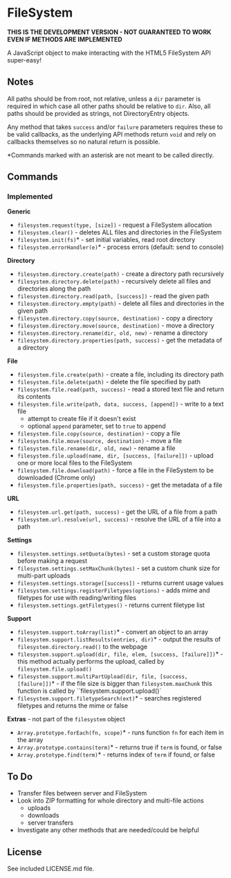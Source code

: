 # FileSystem #

**THIS IS THE DEVELOPMENT VERSION - NOT GUARANTEED TO WORK EVEN IF METHODS ARE IMPLEMENTED**

A JavaScript object to make interacting with the HTML5 FileSystem API super-easy!

## Notes ##

All paths should be from root, not relative, unless a `dir` parameter is required in which case all other paths should be relative to `dir`. Also, all paths should be provided as strings, not DirectoryEntry objects.

Any method that takes `success` and/or `failure` parameters requires these to be valid callbacks, as the underlying API methods return `void` and rely on callbacks themselves so no natural return is possible.

*Commands marked with an asterisk are not meant to be called directly.

## Commands ##

### Implemented ###

**Generic**

* `filesystem.request(type, [size])` - request a FileSystem allocation
* `filesystem.clear()` - deletes ALL files and directories in the FileSystem
* `filesystem.init(fs)`* - set initial variables, read root directory
* `filesystem.errorHandler(e)`* - process errors (default: send to console)

**Directory**

* `filesystem.directory.create(path)` - create a directory path recursively
* `filesystem.directory.delete(path)` - recursively delete all files and directories along the path
* `filesystem.directory.read(path, [success])` - read the given path
* `filesystem.directory.empty(path)` - delete all files and directories in the given path
* `filesystem.directory.copy(source, destination)` - copy a directory
* `filesystem.directory.move(source, destination)` - move a directory
* `filesystem.directory.rename(dir, old, new)` - rename a directory
* `filesystem.directory.properties(path, success)` - get the metadata of a directory

**File**

* `filesystem.file.create(path)` - create a file, including its directory path
* `filesystem.file.delete(path)` - delete the file specified by path
* `filesystem.file.read(path, success)` - read a stored text file and return its contents
* `filesystem.file.write(path, data, success, [append])` - write to a text file
    * attempt to create file if it doesn't exist
    * optional `append` parameter, set to `true` to append
* `filesystem.file.copy(source, destination)` - copy a file
* `filesystem.file.move(source, destination)` - move a file
* `filesystem.file.rename(dir, old, new)` - rename a file
* `filesystem.file.upload(name, dir, [success, [failure]])` - upload one or more local files to the FileSystem
* `filesystem.file.download(path)` - force a file in the FileSystem to be downloaded (Chrome only)
* `filesystem.file.properties(path, success)` - get the metadata of a file

**URL**

* `filesystem.url.get(path, success)` - get the URL of a file from a path
* `filesystem.url.resolve(url, success)` - resolve the URL of a file into a path

**Settings**

* `filesystem.settings.setQuota(bytes)` - set a custom storage quota before making a request
* `filesystem.settings.setMaxChunk(bytes)` - set a custom chunk size for multi-part uploads
* `filesystem.settings.storage([success])` - returns current usage values
* `filesystem.settings.registerFiletypes(options)` - adds mime and filetypes for use with reading/writing files
* `filesystem.settings.getFiletypes()` - returns current filetype list

**Support**

* `filesystem.support.toArray(list)`* - convert an object to an array
* `filesystem.support.listResults(entries, dir)`* - output the results of `filesystem.directory.read()` to the webpage
* `filesystem.support.upload(dir, file, elem, [success, [failure]])`* - this method actually performs the upload, called by `filesystem.file.upload()`
* `filesystem.support.multiPartUpload(dir, file, [success, [failure]])`* - if the file size is bigger than `filesystem.maxChunk` this function is called by ``filesystem.support.upload()`
* `filesystem.support.filetypeSearch(ext)`* - searches registered filetypes and returns the mime or false

**Extras** - not part of the `filesystem` object

* `Array.prototype.forEach(fn, scope)`* - runs function `fn` for each item in the array
* `Array.prototype.contains(term)`* - returns true if `term` is found, or false
* `Array.prototype.find(term)`* - returns index of `term` if found, or false

## To Do ##

* Transfer files between server and FileSystem
* Look into ZIP formatting for whole directory and multi-file actions
    * uploads
    * downloads
    * server transfers
* Investigate any other methods that are needed/could be helpful

## License ##

See included LICENSE.md file.